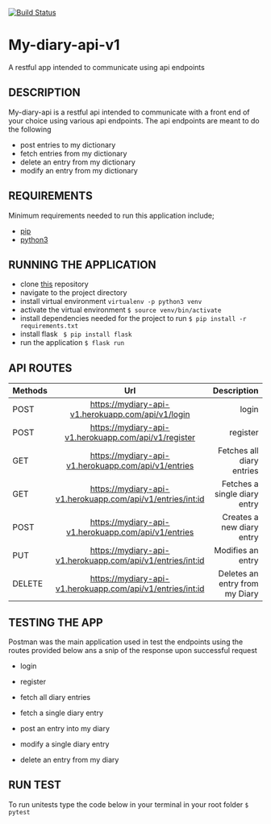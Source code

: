 
[![Build Status](https://travis-ci.org/kelvinrandu/My-diary-api.svg?branch=Develop-API-v1)](https://travis-ci.org/kelvinrandu/My-diary-api)
# My-diary-api-v1
A restful app intended to communicate using api endpoints
## DESCRIPTION
My-diary-api is a restful api intended to communicate with a front end of your choice using various api endpoints.
The api endpoints are meant to do the following
- post entries to my dictionary
- fetch entries from my dictionary
- delete an  entry from my dictionary
- modify an entry from my dictionary

## REQUIREMENTS
Minimum requirements needed to run this application include;
- [pip](https://packaging.python.org/tutorials/installing-packages/)
- [python3](https://www.python.org/getit/)

## RUNNING THE APPLICATION
- clone [this](https://github.com/kelvinrandu/My-diary-api/tree/master) repository
- navigate to the project directory
- install virtual environment
```virtualenv -p python3 venv ```
- activate the virtual environment
```$ source venv/bin/activate```
- install dependencies needed for the project to run
``` $ pip install -r requirements.txt ```
- install flask
``` $ pip install flask```
- run the application
``` $ flask run ```
## API ROUTES

| Methods        | Url          | Description |
| ------------- |:-------------:| -----:|
| POST   | https://mydiary-api-v1.herokuapp.com/api/v1/login           |  login                            | 
| POST   | https://mydiary-api-v1.herokuapp.com/api/v1/register           |  register                           | 
| GET     | https://mydiary-api-v1.herokuapp.com/api/v1/entries           |  Fetches all diary entries |           
| GET     | https://mydiary-api-v1.herokuapp.com/api/v1/entries/<int:id>  |  Fetches a single diary entry    |
| POST    | https://mydiary-api-v1.herokuapp.com/api/v1/entries           |  Creates a new diary entry       |
| PUT     | https://mydiary-api-v1.herokuapp.com/api/v1/entries/<int:id>  |   Modifies an entry              |
| DELETE  | https://mydiary-api-v1.herokuapp.com/api/v1/entries/<int:id>  |   Deletes an entry from my Diary |

## TESTING THE APP
Postman was the main application used in test the endpoints using the routes provided below
ans a snip of the response upon successful request 

- login

- register

- fetch all  diary entries

- fetch a single diary entry

- post an entry into my diary 

- modify a single diary entry  

- delete an entry from my diary



## RUN TEST
To run unitests type the code below in your terminal in your root folder
``` $ pytest ```
